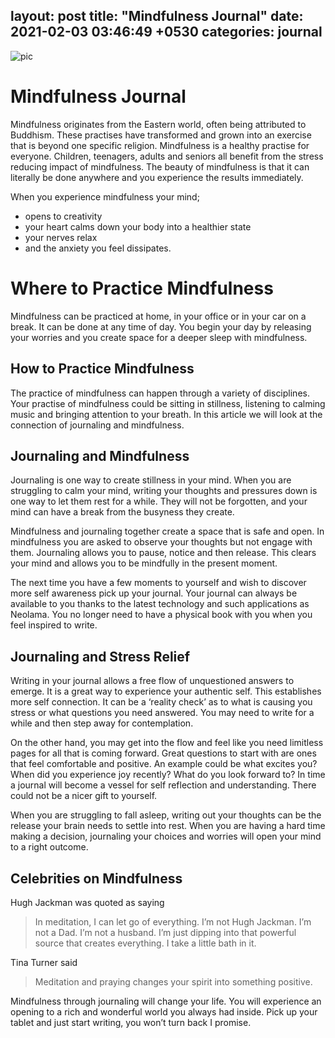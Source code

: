 layout: post
title:  "Mindfulness Journal"
date:   2021-02-03 03:46:49 +0530
categories: journal
---


 <img src="https://images.unsplash.com/photo-1479334053136-4dcabc560c9a?ixid=MXwxMjA3fDB8MHxwaG90by1wYWdlfHx8fGVufDB8fHw%3D&ixlib=rb-1.2.1&auto=format&fit=crop&w=1050&q=80" alt="pic">

# Mindfulness Journal

Mindfulness originates from the Eastern world, often being attributed to Buddhism. These practises have transformed and grown into an exercise that is beyond one specific religion. Mindfulness is a healthy practise for everyone. Children, teenagers, adults and seniors all benefit from the stress reducing impact of mindfulness. The beauty of mindfulness is that it can literally be done anywhere and you experience the results immediately.

When you experience mindfulness your mind;
-   opens to creativity
-   your heart calms down your body into a healthier state
-   your nerves relax
-   and the anxiety you feel dissipates.

# Where to Practice Mindfulness
Mindfulness can be practiced at home, in your office or in your car on a break. It can be done at any time of day. You begin your day by releasing your worries and you create space for a deeper sleep with mindfulness.

## How to Practice Mindfulness

The practice of mindfulness can happen through a variety of disciplines. Your practise of mindfulness could be sitting in stillness, listening to calming music and bringing attention to your breath. In this article we will look at the connection of journaling and mindfulness.

## Journaling and Mindfulness

Journaling is one way to create stillness in your mind. When you are struggling to calm your mind, writing your thoughts and pressures down is one way to let them rest for a while. They will not be forgotten, and your mind can have a break from the busyness they create.

Mindfulness and journaling together create a space that is safe and open. In mindfulness you are asked to observe your thoughts but not engage with them. Journaling allows you to pause, notice and then release. This clears your mind and allows you to be mindfully in the present moment.

The next time you have a few moments to yourself and wish to discover more self awareness pick up your journal. Your journal can always be available to you thanks to the latest technology and such applications as Neolama. You no longer need to have a physical book with you when you feel inspired to write.

## Journaling and Stress Relief

Writing in your journal allows a free flow of unquestioned answers to emerge. It is a great way to experience your authentic self. This establishes more self connection. It can be a ‘reality check’ as to what is causing you stress or what questions you need answered. You may need to write for a while and then step away for contemplation.

On the other hand, you may get into the flow and feel like you need limitless pages for all that is coming forward. Great questions to start with are ones that feel comfortable and positive. An example could be what excites you? When did you experience joy recently? What do you look forward to? In time a journal will become a vessel for self reflection and understanding. There could not be a nicer gift to yourself.

When you are struggling to fall asleep, writing out your thoughts can be the release your brain needs to settle into rest. When you are having a hard time making a decision, journaling your choices and worries will open your mind to a right outcome.

##  Celebrities on Mindfulness

Hugh Jackman was quoted as saying
> In meditation, I can let go of everything. I’m not Hugh Jackman. I’m not a Dad. I’m not a husband. I’m just dipping into that powerful source that creates everything. I take a little bath in it.

Tina Turner said 
>Meditation and praying changes your spirit into something positive.

 Mindfulness through journaling will change your life. You will experience an opening to a rich and wonderful world you always had inside. Pick up your tablet and just start writing, you won’t turn back I promise.